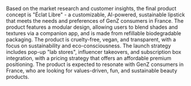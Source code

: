 Based on the market research and customer insights, the final product concept is "Éclat Libre" - a customizable, AI-powered, sustainable lipstick that meets the needs and preferences of GenZ consumers in France. The product features a modular design, allowing users to blend shades and textures via a companion app, and is made from refillable biodegradable packaging. The product is cruelty-free, vegan, and transparent, with a focus on sustainability and eco-consciousness. The launch strategy includes pop-up "lab stores", influencer takeovers, and subscription box integration, with a pricing strategy that offers an affordable premium positioning. The product is expected to resonate with GenZ consumers in France, who are looking for values-driven, fun, and sustainable beauty products.